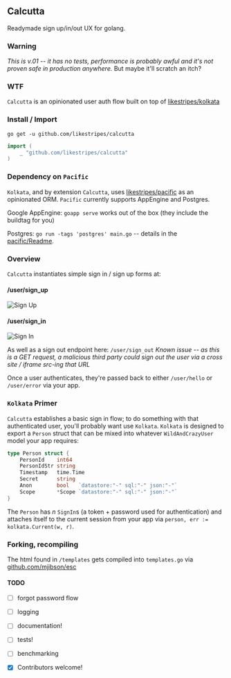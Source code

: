 ## Calcutta

Readymade sign up/in/out UX for golang.

### Warning

*This is v.01 -- it has no tests, performance is probably awful and it's not proven safe in production anywhere.*  But maybe it'll scratch an itch?

### WTF

`Calcutta` is an opinionated user auth flow built on top of [likestripes/kolkata](https://www.github.com/likestripes/kolkata)

### Install / Import

`go get -u github.com/likestripes/calcutta`

```go
import (
	_ "github.com/likestripes/calcutta"
)
```

### Dependency on `Pacific`

`Kolkata`, and by extension `Calcutta`, uses [likestripes/pacific](https://www.github.com/likestripes/pacific) as an opinionated ORM.  `Pacific` currently supports AppEngine and Postgres.

Google AppEngine: `goapp serve` works out of the box (they include the buildtag for you)

Postgres: `go run -tags 'postgres' main.go` -- details in the [pacific/Readme](https://github.com/likestripes/pacific/blob/master/readme.md).

### Overview

`Calcutta` instantiates simple sign in / sign up forms at:

#### /user/sign_up
![Sign Up](https://baz.likestripes.com/sign_up.png "Sign Up")

#### /user/sign_in
![Sign In](https://baz.likestripes.com/sign_in.png "Sign In")


As well as a sign out endpoint here: `/user/sign_out` *Known issue -- as this is a GET request, a malicious third party could sign out the user via a cross site / iframe src-ing that URL*

Once a user authenticates, they're passed back to either `/user/hello` or `/user/error` via your app.

### `Kolkata` Primer

`Calcutta` establishes a basic sign in flow; to do something with that authenticated user, you'll probably want use `Kolkata`.  `Kolkata` is designed to export a `Person` struct that can be mixed into whatever `WildAndCrazyUser` model your app requires:

```go
type Person struct {
	PersonId    int64
	PersonIdStr string
	Timestamp   time.Time
	Secret      string
	Anon        bool   `datastore:"-" sql:"-" json:"-"`
	Scope       *Scope `datastore:"-" sql:"-" json:"-"`
}
```
The `Person` has _n_ `SignIn`s (a token + password used for authentication) and attaches itself to the current session from your app via `person, err := kolkata.Current(w, r)`.

### Forking, recompiling

The html found in `/templates` gets compiled into `templates.go` via [github.com/mjibson/esc](https://github.com/mjibson/esc)

#### TODO
- [ ] forgot password flow
- [ ] logging
- [ ] documentation!
- [ ] tests!
- [ ] benchmarking

- [x] Contributors welcome!
